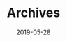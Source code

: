 ---
title: "Archives"
date: 2019-05-28
layout: "archives"
slug: "archives"
menu:
  main:
    weight: -60
    params: 
      icon: archives
---